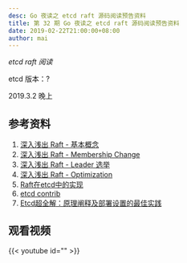 ```yaml
---
desc: Go 夜读之 etcd raft 源码阅读预告资料
title: 第 32 期 Go 夜读之 etcd raft 源码阅读预告资料
date: 2019-02-22T21:00:00+08:00
author: mai
---
```


*etcd raft 阅读*

etcd 版本：?

2019.3.2 晚上

## 参考资料

1. [深入浅出 Raft - 基本概念](https://www.jianshu.com/p/138b4d267084)
2. [深入浅出 Raft - Membership Change](https://www.jianshu.com/p/99562bfec5c2)
3. [深入浅出 Raft - Leader 选举](https://www.jianshu.com/p/2b60542640e2)
4. [深入浅出 Raft - Optimization](https://www.jianshu.com/p/1bbd7162727d)
5. [Raft在etcd中的实现](http://blog.betacat.io/post/raft-implementation-in-etcd/)
6. [etcd contrib](https://github.com/etcd-io/etcd/tree/master/contrib)
7. [Etcd超全解：原理阐释及部署设置的最佳实践](https://mp.weixin.qq.com/s/kcWCxk0NbTuob0y6gN5emw)

## 观看视频

{{< youtube id="" >}}

